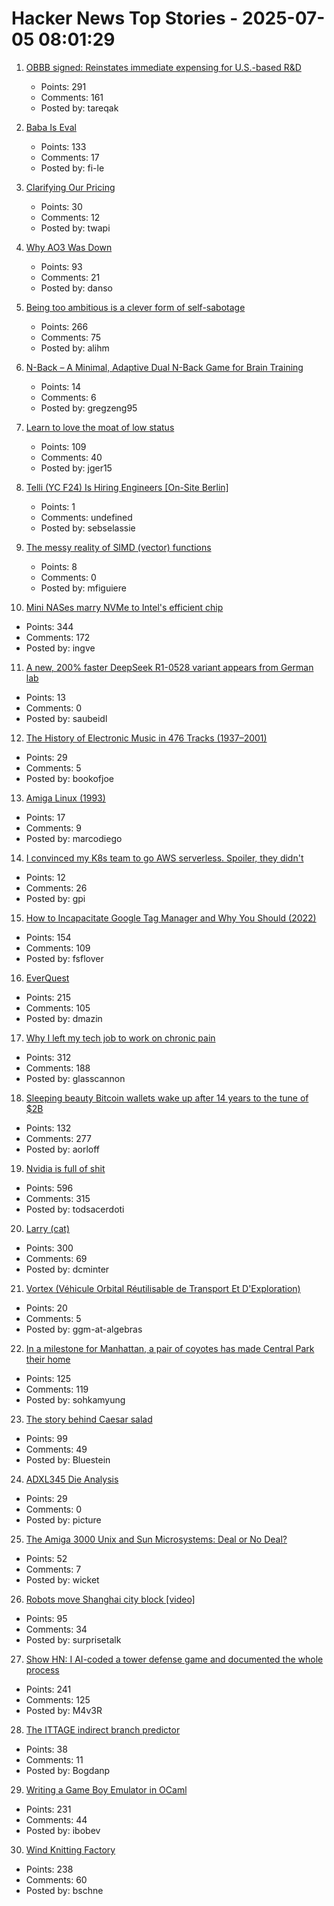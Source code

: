 # Hacker News Top Stories - 2025-07-05 08:01:29

1. [OBBB signed: Reinstates immediate expensing for U.S.-based R&D](https://www.kbkg.com/feature/house-passes-tax-bill-sending-to-president-for-signature)
   - Points: 291
   - Comments: 161
   - Posted by: tareqak

2. [Baba Is Eval](https://fi-le.net/baba/)
   - Points: 133
   - Comments: 17
   - Posted by: fi-le

3. [Clarifying Our Pricing](https://cursor.com/en/blog/june-2025-pricing)
   - Points: 30
   - Comments: 12
   - Posted by: twapi

4. [Why AO3 Was Down](https://www.reddit.com/r/AO3/s/67nQid89MW)
   - Points: 93
   - Comments: 21
   - Posted by: danso

5. [Being too ambitious is a clever form of self-sabotage](https://maalvika.substack.com/p/being-too-ambitious-is-a-clever-form)
   - Points: 266
   - Comments: 75
   - Posted by: alihm

6. [N-Back – A Minimal, Adaptive Dual N-Back Game for Brain Training](https://n-back.net)
   - Points: 14
   - Comments: 6
   - Posted by: gregzeng95

7. [Learn to love the moat of low status](https://usefulfictions.substack.com/p/learn-to-love-the-moat-of-low-status)
   - Points: 109
   - Comments: 40
   - Posted by: jger15

8. [Telli (YC F24) Is Hiring Engineers [On-Site Berlin]](https://hi.telli.com/join-us)
   - Points: 1
   - Comments: undefined
   - Posted by: sebselassie

9. [The messy reality of SIMD (vector) functions](https://johnnysswlab.com/the-messy-reality-of-simd-vector-functions/)
   - Points: 8
   - Comments: 0
   - Posted by: mfiguiere

10. [Mini NASes marry NVMe to Intel's efficient chip](https://www.jeffgeerling.com/blog/2025/mini-nases-marry-nvme-intels-efficient-chip)
   - Points: 344
   - Comments: 172
   - Posted by: ingve

11. [A new, 200% faster DeepSeek R1-0528 variant appears from German lab](https://venturebeat.com/ai/holy-smokes-a-new-200-faster-deepseek-r1-0528-variant-appears-from-german-lab-tng-technology-consulting-gmbh/)
   - Points: 13
   - Comments: 0
   - Posted by: saubeidl

12. [The History of Electronic Music in 476 Tracks (1937–2001)](https://www.openculture.com/2025/06/the-history-of-electronic-music-in-476-tracks.html)
   - Points: 29
   - Comments: 5
   - Posted by: bookofjoe

13. [Amiga Linux (1993)](https://groups.google.com/g/comp.sys.amiga.emulations/c/xUgrpylQOXk)
   - Points: 17
   - Comments: 9
   - Posted by: marcodiego

14. [I convinced my K8s team to go AWS serverless. Spoiler, they didn't](https://medium.com/@dnsearching/how-i-convinced-my-k8s-team-to-go-aws-serverless-5104e880e7a4)
   - Points: 12
   - Comments: 26
   - Posted by: gpi

15. [How to Incapacitate Google Tag Manager and Why You Should (2022)](https://backlit.neocities.org/incapacitate-google-tag-manager)
   - Points: 154
   - Comments: 109
   - Posted by: fsflover

16. [EverQuest](https://www.filfre.net/2025/07/everquest/)
   - Points: 215
   - Comments: 105
   - Posted by: dmazin

17. [Why I left my tech job to work on chronic pain](https://sailhealth.substack.com/p/why-i-left-my-tech-job-to-work-on)
   - Points: 312
   - Comments: 188
   - Posted by: glasscannon

18. [Sleeping beauty Bitcoin wallets wake up after 14 years to the tune of $2B](https://www.marketwatch.com/story/sleeping-beauty-bitcoin-wallets-wake-up-after-14-years-to-the-tune-of-2-billion-79f1f11f)
   - Points: 132
   - Comments: 277
   - Posted by: aorloff

19. [Nvidia is full of shit](https://blog.sebin-nyshkim.net/posts/nvidia-is-full-of-shit/)
   - Points: 596
   - Comments: 315
   - Posted by: todsacerdoti

20. [Larry (cat)](https://en.wikipedia.org/wiki/Larry_(cat))
   - Points: 300
   - Comments: 69
   - Posted by: dcminter

21. [Vortex (Véhicule Orbital Réutilisable de Transport Et D'Exploration)](https://www.dassault-aviation.com/en/space/aerospace-vehicles/vortex-vehicule-orbital-reutilisable-de-transport-et-dexploration/)
   - Points: 20
   - Comments: 5
   - Posted by: ggm-at-algebras

22. [In a milestone for Manhattan, a pair of coyotes has made Central Park their home](https://www.smithsonianmag.com/science-nature/in-a-milestone-for-manhattan-a-pair-of-coyotes-has-made-central-park-their-home-180986892/)
   - Points: 125
   - Comments: 119
   - Posted by: sohkamyung

23. [The story behind Caesar salad](https://www.nationalgeographic.com/travel/article/story-behind-caesar-salad)
   - Points: 99
   - Comments: 49
   - Posted by: Bluestein

24. [ADXL345 Die Analysis](https://www.tinytransistors.net/2024/08/25/adxl345/)
   - Points: 29
   - Comments: 0
   - Posted by: picture

25. [The Amiga 3000 Unix and Sun Microsystems: Deal or No Deal?](https://www.datagubbe.se/amix/)
   - Points: 52
   - Comments: 7
   - Posted by: wicket

26. [Robots move Shanghai city block [video]](https://www.youtube.com/watch?v=7ZccC9BnT8k)
   - Points: 95
   - Comments: 34
   - Posted by: surprisetalk

27. [Show HN: I AI-coded a tower defense game and documented the whole process](https://github.com/maciej-trebacz/tower-of-time-game)
   - Points: 241
   - Comments: 125
   - Posted by: M4v3R

28. [The ITTAGE indirect branch predictor](https://blog.nelhage.com/post/ittage-branch-predictor/)
   - Points: 38
   - Comments: 11
   - Posted by: Bogdanp

29. [Writing a Game Boy Emulator in OCaml](https://linoscope.github.io/writing-a-game-boy-emulator-in-ocaml/)
   - Points: 231
   - Comments: 44
   - Posted by: ibobev

30. [Wind Knitting Factory](https://www.merelkarhof.nl/work/wind-knitting-factory)
   - Points: 238
   - Comments: 60
   - Posted by: bschne

